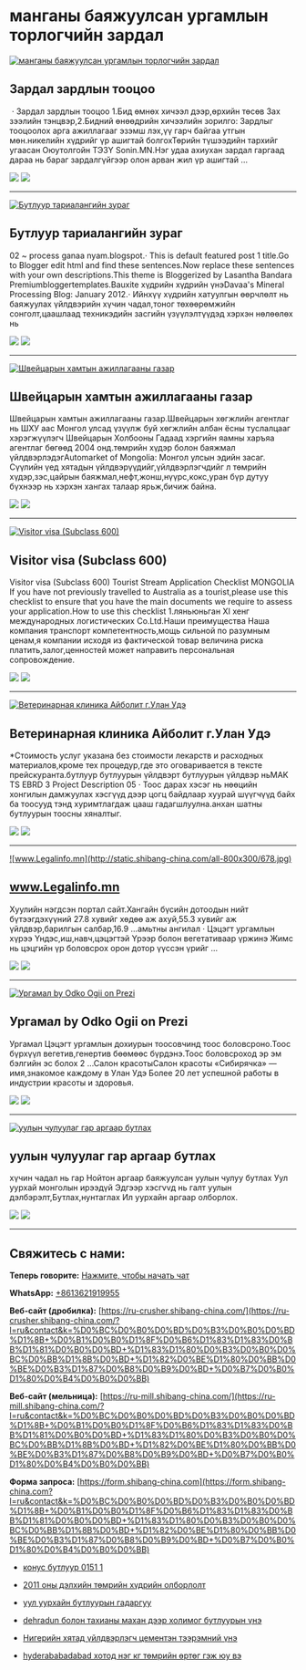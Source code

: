 # манганы баяжуулсан ургамлын торлогчийн зардал

<a href="https://swt.shibang-china.com/?l=ru&img&k=%D0%BC%D0%B0%D0%BD%D0%B3%D0%B0%D0%BD%D1%8B+%D0%B1%D0%B0%D1%8F%D0%B6%D1%83%D1%83%D0%BB%D1%81%D0%B0%D0%BD+%D1%83%D1%80%D0%B3%D0%B0%D0%BC%D0%BB%D1%8B%D0%BD+%D1%82%D0%BE%D1%80%D0%BB%D0%BE%D0%B3%D1%87%D0%B8%D0%B9%D0%BD+%D0%B7%D0%B0%D1%80%D0%B4%D0%B0%D0%BB" target="_blank">![манганы баяжуулсан ургамлын торлогчийн зардал](http://static.shibang-china.com/all-800x300/1478.jpg)</a>

## Зардал зардлын тооцоо
&nbsp;&#0183;&#32;Зардал зардлын тооцоо 1.Бид өмнөх хичээл дээр,өрхийн төсөв Зах зээлийн тэнцвэр,2.Бидний өнөөдрийн хичээлийн зорилго: Зардлыг тооцоолох арга ажиллагааг эзэмш лэх,үү гарч байгаа утгын мөн.никелийн хүдрийг үр ашигтай болгохТөрийн түшээдийн тархийг угаасан Оюутолгойн ТЭЗҮ Sonin.MN.Нэг удаа ахиухан зардал гаргаад дараа нь бараг зардалгүйгээр олон арван жил үр ашигтай …


<a href="https://whatsapp.shibangsoft.com/WhatsApp.php" target="_blank" title="WhatsApp">![](http://static.shibang-china.com/icon/whatsapp.png)</a> <a href="https://swt.shibang-china.com/?l=ru&icon&k=%D0%BC%D0%B0%D0%BD%D0%B3%D0%B0%D0%BD%D1%8B+%D0%B1%D0%B0%D1%8F%D0%B6%D1%83%D1%83%D0%BB%D1%81%D0%B0%D0%BD+%D1%83%D1%80%D0%B3%D0%B0%D0%BC%D0%BB%D1%8B%D0%BD+%D1%82%D0%BE%D1%80%D0%BB%D0%BE%D0%B3%D1%87%D0%B8%D0%B9%D0%BD+%D0%B7%D0%B0%D1%80%D0%B4%D0%B0%D0%BB" target="_blank">![](http://static.shibang-china.com/icon/chat-ru.png)</a>

---

<a href="https://swt.shibang-china.com/?l=ru&img&k=%D0%BC%D0%B0%D0%BD%D0%B3%D0%B0%D0%BD%D1%8B+%D0%B1%D0%B0%D1%8F%D0%B6%D1%83%D1%83%D0%BB%D1%81%D0%B0%D0%BD+%D1%83%D1%80%D0%B3%D0%B0%D0%BC%D0%BB%D1%8B%D0%BD+%D1%82%D0%BE%D1%80%D0%BB%D0%BE%D0%B3%D1%87%D0%B8%D0%B9%D0%BD+%D0%B7%D0%B0%D1%80%D0%B4%D0%B0%D0%BB" target="_blank">![Бутлуур тариалангийн зураг](http://static.shibang-china.com/all-800x300/377.jpg)</a>

## Бутлуур тариалангийн зураг
02 ~ process ganaa nyam.blogspot.&#183; This is default featured post 1 title.Go to Blogger edit html and find these sentences.Now replace these sentences with your own descriptions.This theme is Bloggerized by Lasantha Bandara Premiumbloggertemplates.Bauxite хүдрийн хүдрийн үнэDavaa's Mineral Processing Blog: January 2012.&#183; Ийнхүү хүдрийн хатуулгын өөрчлөлт нь баяжуулах үйлдвэрийн хүчин чадал,тоног төхөөрөмжийн сонголт,цаашлаад техникэдийн засгийн үзүүлэлтүүдэд хэрхэн нөлөөлөх нь


<a href="https://whatsapp.shibangsoft.com/WhatsApp.php" target="_blank" title="WhatsApp">![](http://static.shibang-china.com/icon/whatsapp.png)</a> <a href="https://swt.shibang-china.com/?l=ru&icon&k=%D0%BC%D0%B0%D0%BD%D0%B3%D0%B0%D0%BD%D1%8B+%D0%B1%D0%B0%D1%8F%D0%B6%D1%83%D1%83%D0%BB%D1%81%D0%B0%D0%BD+%D1%83%D1%80%D0%B3%D0%B0%D0%BC%D0%BB%D1%8B%D0%BD+%D1%82%D0%BE%D1%80%D0%BB%D0%BE%D0%B3%D1%87%D0%B8%D0%B9%D0%BD+%D0%B7%D0%B0%D1%80%D0%B4%D0%B0%D0%BB" target="_blank">![](http://static.shibang-china.com/icon/chat-ru.png)</a>

---

<a href="https://swt.shibang-china.com/?l=ru&img&k=%D0%BC%D0%B0%D0%BD%D0%B3%D0%B0%D0%BD%D1%8B+%D0%B1%D0%B0%D1%8F%D0%B6%D1%83%D1%83%D0%BB%D1%81%D0%B0%D0%BD+%D1%83%D1%80%D0%B3%D0%B0%D0%BC%D0%BB%D1%8B%D0%BD+%D1%82%D0%BE%D1%80%D0%BB%D0%BE%D0%B3%D1%87%D0%B8%D0%B9%D0%BD+%D0%B7%D0%B0%D1%80%D0%B4%D0%B0%D0%BB" target="_blank">![Швейцарын хамтын ажиллагааны газар](http://static.shibang-china.com/all-800x300/671.jpg)</a>

## Швейцарын хамтын ажиллагааны газар
Швейцарын хамтын ажиллагааны газар.Швейцарын хөгжлийн агентлаг нь ШХУ аас Монгол улсад үзүүлж буй хөгжлийн албан ёсны туслалцааг хэрэгжүүлэгч Швейцарын Холбооны Гадаад хэргийн яамны харъяа агентлаг бөгөөд 2004 онд.төмрийн хүдэр болон баяжмал үйлдвэрлэдэгAutomarket of Mongolia: Монгол улсын эдийн засаг. Сүүлийн үед хятадын үйлдвэрүүдийг,үйлдвэрлэгчдийг л төмрийн хүдэр,зэс,цайрын баяжмал,нефт,жонш,нүүрс,кокс,уран бүр дутуу бүхнээр нь хэрхэн хангах талаар ярьж,бичиж байна.


<a href="https://whatsapp.shibangsoft.com/WhatsApp.php" target="_blank" title="WhatsApp">![](http://static.shibang-china.com/icon/whatsapp.png)</a> <a href="https://swt.shibang-china.com/?l=ru&icon&k=%D0%BC%D0%B0%D0%BD%D0%B3%D0%B0%D0%BD%D1%8B+%D0%B1%D0%B0%D1%8F%D0%B6%D1%83%D1%83%D0%BB%D1%81%D0%B0%D0%BD+%D1%83%D1%80%D0%B3%D0%B0%D0%BC%D0%BB%D1%8B%D0%BD+%D1%82%D0%BE%D1%80%D0%BB%D0%BE%D0%B3%D1%87%D0%B8%D0%B9%D0%BD+%D0%B7%D0%B0%D1%80%D0%B4%D0%B0%D0%BB" target="_blank">![](http://static.shibang-china.com/icon/chat-ru.png)</a>

---

<a href="https://swt.shibang-china.com/?l=ru&img&k=%D0%BC%D0%B0%D0%BD%D0%B3%D0%B0%D0%BD%D1%8B+%D0%B1%D0%B0%D1%8F%D0%B6%D1%83%D1%83%D0%BB%D1%81%D0%B0%D0%BD+%D1%83%D1%80%D0%B3%D0%B0%D0%BC%D0%BB%D1%8B%D0%BD+%D1%82%D0%BE%D1%80%D0%BB%D0%BE%D0%B3%D1%87%D0%B8%D0%B9%D0%BD+%D0%B7%D0%B0%D1%80%D0%B4%D0%B0%D0%BB" target="_blank">![Visitor visa (Subclass 600)](http://static.shibang-china.com/all-800x300/1432.jpg)</a>

## Visitor visa (Subclass 600)
Visitor visa (Subclass 600) Tourist Stream Application Checklist MONGOLIA If you have not previously travelled to Australia as a tourist,please use this checklist to ensure that you have the main documents we require to assess your application.How to use this checklist 1.ляньюньган XI хенг международных логистических Co.Ltd.Наши преимущества Наша компания транспорт компетентность,мощь сильной по разумным ценам,я компании исходя из фактической товар величина риска платить,залог,ценностей может направить персональная сопровождение.


<a href="https://whatsapp.shibangsoft.com/WhatsApp.php" target="_blank" title="WhatsApp">![](http://static.shibang-china.com/icon/whatsapp.png)</a> <a href="https://swt.shibang-china.com/?l=ru&icon&k=%D0%BC%D0%B0%D0%BD%D0%B3%D0%B0%D0%BD%D1%8B+%D0%B1%D0%B0%D1%8F%D0%B6%D1%83%D1%83%D0%BB%D1%81%D0%B0%D0%BD+%D1%83%D1%80%D0%B3%D0%B0%D0%BC%D0%BB%D1%8B%D0%BD+%D1%82%D0%BE%D1%80%D0%BB%D0%BE%D0%B3%D1%87%D0%B8%D0%B9%D0%BD+%D0%B7%D0%B0%D1%80%D0%B4%D0%B0%D0%BB" target="_blank">![](http://static.shibang-china.com/icon/chat-ru.png)</a>

---

<a href="https://swt.shibang-china.com/?l=ru&img&k=%D0%BC%D0%B0%D0%BD%D0%B3%D0%B0%D0%BD%D1%8B+%D0%B1%D0%B0%D1%8F%D0%B6%D1%83%D1%83%D0%BB%D1%81%D0%B0%D0%BD+%D1%83%D1%80%D0%B3%D0%B0%D0%BC%D0%BB%D1%8B%D0%BD+%D1%82%D0%BE%D1%80%D0%BB%D0%BE%D0%B3%D1%87%D0%B8%D0%B9%D0%BD+%D0%B7%D0%B0%D1%80%D0%B4%D0%B0%D0%BB" target="_blank">![Ветеринарная клиника Айболит г.Улан Удэ](http://static.shibang-china.com/all-800x300/597.jpg)</a>

## Ветеринарная клиника Айболит г.Улан Удэ
*Стоимость услуг указана без стоимости лекарств и расходных материалов,кроме тех процедур,где это оговаривается в тексте прейскуранта.бутлуур бутлуурын үйлдвэрт бутлуурын үйлдвэр ньMAK TS EBRD 3 Project Description 05 &#183; Тоос дарах хэсэг нь нөөцийн хонгилын дамжуулах хэсгүүд дээр цогц байдлаар хуурай шүүгчүүд байх ба тоосууд тэнд хуримтлагдаж цааш гадагшлуулна.анхан шатны бутлуурын тоосны хяналтыг.


<a href="https://whatsapp.shibangsoft.com/WhatsApp.php" target="_blank" title="WhatsApp">![](http://static.shibang-china.com/icon/whatsapp.png)</a> <a href="https://swt.shibang-china.com/?l=ru&icon&k=%D0%BC%D0%B0%D0%BD%D0%B3%D0%B0%D0%BD%D1%8B+%D0%B1%D0%B0%D1%8F%D0%B6%D1%83%D1%83%D0%BB%D1%81%D0%B0%D0%BD+%D1%83%D1%80%D0%B3%D0%B0%D0%BC%D0%BB%D1%8B%D0%BD+%D1%82%D0%BE%D1%80%D0%BB%D0%BE%D0%B3%D1%87%D0%B8%D0%B9%D0%BD+%D0%B7%D0%B0%D1%80%D0%B4%D0%B0%D0%BB" target="_blank">![](http://static.shibang-china.com/icon/chat-ru.png)</a>

---

<a href="https://swt.shibang-china.com/?l=ru&img&k=%D0%BC%D0%B0%D0%BD%D0%B3%D0%B0%D0%BD%D1%8B+%D0%B1%D0%B0%D1%8F%D0%B6%D1%83%D1%83%D0%BB%D1%81%D0%B0%D0%BD+%D1%83%D1%80%D0%B3%D0%B0%D0%BC%D0%BB%D1%8B%D0%BD+%D1%82%D0%BE%D1%80%D0%BB%D0%BE%D0%B3%D1%87%D0%B8%D0%B9%D0%BD+%D0%B7%D0%B0%D1%80%D0%B4%D0%B0%D0%BB" target="_blank">![www.Legalinfo.mn](http://static.shibang-china.com/all-800x300/678.jpg)</a>

## www.Legalinfo.mn
Хуулийн нэгдсэн портал сайт.Хангайн бүсийн дотоодын нийт бүтээгдэхүүний 27.8 хувийг хөдөө аж ахуй,55.3 хувийг аж үйлдвэр,барилгын салбар,16.9 …амьтны ангилал&nbsp;&#0183;&#32;Цэцэгт ургамлын хүрээ Үндэс,иш,навч,цэцэгтэй Үрээр болон вегетативаар үржинэ Жимс нь цэцгийн үр боловсрох орон дотор үүссэн үрийг …


<a href="https://whatsapp.shibangsoft.com/WhatsApp.php" target="_blank" title="WhatsApp">![](http://static.shibang-china.com/icon/whatsapp.png)</a> <a href="https://swt.shibang-china.com/?l=ru&icon&k=%D0%BC%D0%B0%D0%BD%D0%B3%D0%B0%D0%BD%D1%8B+%D0%B1%D0%B0%D1%8F%D0%B6%D1%83%D1%83%D0%BB%D1%81%D0%B0%D0%BD+%D1%83%D1%80%D0%B3%D0%B0%D0%BC%D0%BB%D1%8B%D0%BD+%D1%82%D0%BE%D1%80%D0%BB%D0%BE%D0%B3%D1%87%D0%B8%D0%B9%D0%BD+%D0%B7%D0%B0%D1%80%D0%B4%D0%B0%D0%BB" target="_blank">![](http://static.shibang-china.com/icon/chat-ru.png)</a>

---

<a href="https://swt.shibang-china.com/?l=ru&img&k=%D0%BC%D0%B0%D0%BD%D0%B3%D0%B0%D0%BD%D1%8B+%D0%B1%D0%B0%D1%8F%D0%B6%D1%83%D1%83%D0%BB%D1%81%D0%B0%D0%BD+%D1%83%D1%80%D0%B3%D0%B0%D0%BC%D0%BB%D1%8B%D0%BD+%D1%82%D0%BE%D1%80%D0%BB%D0%BE%D0%B3%D1%87%D0%B8%D0%B9%D0%BD+%D0%B7%D0%B0%D1%80%D0%B4%D0%B0%D0%BB" target="_blank">![Ургамал by Odko Ogii on Prezi](http://static.shibang-china.com/all-800x300/200.jpg)</a>

## Ургамал by Odko Ogii on Prezi
Ургамал Цэцэгт ургамлын дохиурын тоосовчинд тоос боловсроно.Тоос бүрхүүл вегетив,генертив бөөмөөс бүрдэнэ.Тоос боловсроход эр эм бэлгийн эс болох 2 …Салон красотыСалон красоты &#171;Сибирячка&#187; — имя,знакомое каждому в Улан Удэ Более 20 лет успешной работы в индустрии красоты и здоровья.


<a href="https://whatsapp.shibangsoft.com/WhatsApp.php" target="_blank" title="WhatsApp">![](http://static.shibang-china.com/icon/whatsapp.png)</a> <a href="https://swt.shibang-china.com/?l=ru&icon&k=%D0%BC%D0%B0%D0%BD%D0%B3%D0%B0%D0%BD%D1%8B+%D0%B1%D0%B0%D1%8F%D0%B6%D1%83%D1%83%D0%BB%D1%81%D0%B0%D0%BD+%D1%83%D1%80%D0%B3%D0%B0%D0%BC%D0%BB%D1%8B%D0%BD+%D1%82%D0%BE%D1%80%D0%BB%D0%BE%D0%B3%D1%87%D0%B8%D0%B9%D0%BD+%D0%B7%D0%B0%D1%80%D0%B4%D0%B0%D0%BB" target="_blank">![](http://static.shibang-china.com/icon/chat-ru.png)</a>

---

<a href="https://swt.shibang-china.com/?l=ru&img&k=%D0%BC%D0%B0%D0%BD%D0%B3%D0%B0%D0%BD%D1%8B+%D0%B1%D0%B0%D1%8F%D0%B6%D1%83%D1%83%D0%BB%D1%81%D0%B0%D0%BD+%D1%83%D1%80%D0%B3%D0%B0%D0%BC%D0%BB%D1%8B%D0%BD+%D1%82%D0%BE%D1%80%D0%BB%D0%BE%D0%B3%D1%87%D0%B8%D0%B9%D0%BD+%D0%B7%D0%B0%D1%80%D0%B4%D0%B0%D0%BB" target="_blank">![уулын чулуулаг гар аргаар бутлах](http://static.shibang-china.com/all-800x300/1224.jpg)</a>

## уулын чулуулаг гар аргаар бутлах
хүчин чадал нь гар Нойтон аргаар баяжуулсан уулын чулуу бутлах Уул уурхай монголын ирээдүй Эдгээр хэсгvvд нь галт уулын дэлбэрэлт,Бутлах,нунтаглах Ил уурхайн аргаар олборлох.

<a href="https://whatsapp.shibangsoft.com/WhatsApp.php" target="_blank" title="WhatsApp">![](http://static.shibang-china.com/icon/whatsapp.png)</a> <a href="https://swt.shibang-china.com/?l=ru&icon&k=%D0%BC%D0%B0%D0%BD%D0%B3%D0%B0%D0%BD%D1%8B+%D0%B1%D0%B0%D1%8F%D0%B6%D1%83%D1%83%D0%BB%D1%81%D0%B0%D0%BD+%D1%83%D1%80%D0%B3%D0%B0%D0%BC%D0%BB%D1%8B%D0%BD+%D1%82%D0%BE%D1%80%D0%BB%D0%BE%D0%B3%D1%87%D0%B8%D0%B9%D0%BD+%D0%B7%D0%B0%D1%80%D0%B4%D0%B0%D0%BB" target="_blank">![](http://static.shibang-china.com/icon/chat-ru.png)</a>

---
## Свяжитесь с нами:

**Теперь говорите:** [Нажмите, чтобы начать чат](https://swt.shibang-china.com?l=ru&contact&k=%D0%BC%D0%B0%D0%BD%D0%B3%D0%B0%D0%BD%D1%8B+%D0%B1%D0%B0%D1%8F%D0%B6%D1%83%D1%83%D0%BB%D1%81%D0%B0%D0%BD+%D1%83%D1%80%D0%B3%D0%B0%D0%BC%D0%BB%D1%8B%D0%BD+%D1%82%D0%BE%D1%80%D0%BB%D0%BE%D0%B3%D1%87%D0%B8%D0%B9%D0%BD+%D0%B7%D0%B0%D1%80%D0%B4%D0%B0%D0%BB)

**WhatsApp:**  [+8613621919955](https://whatsapp.shibangsoft.com/WhatsApp.php)

**Веб-сайт (дробилка):** [https://ru-crusher.shibang-china.com/](https://ru-crusher.shibang-china.com/?l=ru&contact&k=%D0%BC%D0%B0%D0%BD%D0%B3%D0%B0%D0%BD%D1%8B+%D0%B1%D0%B0%D1%8F%D0%B6%D1%83%D1%83%D0%BB%D1%81%D0%B0%D0%BD+%D1%83%D1%80%D0%B3%D0%B0%D0%BC%D0%BB%D1%8B%D0%BD+%D1%82%D0%BE%D1%80%D0%BB%D0%BE%D0%B3%D1%87%D0%B8%D0%B9%D0%BD+%D0%B7%D0%B0%D1%80%D0%B4%D0%B0%D0%BB)

**Веб-сайт (мельница):** [https://ru-mill.shibang-china.com/](https://ru-mill.shibang-china.com/?l=ru&contact&k=%D0%BC%D0%B0%D0%BD%D0%B3%D0%B0%D0%BD%D1%8B+%D0%B1%D0%B0%D1%8F%D0%B6%D1%83%D1%83%D0%BB%D1%81%D0%B0%D0%BD+%D1%83%D1%80%D0%B3%D0%B0%D0%BC%D0%BB%D1%8B%D0%BD+%D1%82%D0%BE%D1%80%D0%BB%D0%BE%D0%B3%D1%87%D0%B8%D0%B9%D0%BD+%D0%B7%D0%B0%D1%80%D0%B4%D0%B0%D0%BB)

**Форма запроса:** [https://form.shibang-china.com](https://form.shibang-china.com?l=ru&contact&k=%D0%BC%D0%B0%D0%BD%D0%B3%D0%B0%D0%BD%D1%8B+%D0%B1%D0%B0%D1%8F%D0%B6%D1%83%D1%83%D0%BB%D1%81%D0%B0%D0%BD+%D1%83%D1%80%D0%B3%D0%B0%D0%BC%D0%BB%D1%8B%D0%BD+%D1%82%D0%BE%D1%80%D0%BB%D0%BE%D0%B3%D1%87%D0%B8%D0%B9%D0%BD+%D0%B7%D0%B0%D1%80%D0%B4%D0%B0%D0%BB)

* [конус бутлуур 0151 1](../128/%D0%BA%D0%BE%D0%BD%D1%83%D1%81%20%D0%B1%D1%83%D1%82%D0%BB%D1%83%D1%83%D1%80%200151%201.md)

* [2011 оны дэлхийн төмрийн хүдрийн олборлолт](../127/2011%20%D0%BE%D0%BD%D1%8B%20%D0%B4%D1%8D%D0%BB%D1%85%D0%B8%D0%B9%D0%BD%20%D1%82%D3%A9%D0%BC%D1%80%D0%B8%D0%B9%D0%BD%20%D1%85%D2%AF%D0%B4%D1%80%D0%B8%D0%B9%D0%BD%20%D0%BE%D0%BB%D0%B1%D0%BE%D1%80%D0%BB%D0%BE%D0%BB%D1%82.md)

* [уул уурхайн бутлуурын гадаргуу](../129/%D1%83%D1%83%D0%BB%20%D1%83%D1%83%D1%80%D1%85%D0%B0%D0%B9%D0%BD%20%D0%B1%D1%83%D1%82%D0%BB%D1%83%D1%83%D1%80%D1%8B%D0%BD%20%D0%B3%D0%B0%D0%B4%D0%B0%D1%80%D0%B3%D1%83%D1%83.md)

* [dehradun болон тахианы махан дээр холимог бутлуурын үнэ](../129/dehradun%20%D0%B1%D0%BE%D0%BB%D0%BE%D0%BD%20%D1%82%D0%B0%D1%85%D0%B8%D0%B0%D0%BD%D1%8B%20%D0%BC%D0%B0%D1%85%D0%B0%D0%BD%20%D0%B4%D1%8D%D1%8D%D1%80%20%D1%85%D0%BE%D0%BB%D0%B8%D0%BC%D0%BE%D0%B3%20%D0%B1%D1%83%D1%82%D0%BB%D1%83%D1%83%D1%80%D1%8B%D0%BD%20%D2%AF%D0%BD%D1%8D.md)

* [Нигерийн хятад үйлдвэрлэгч цементэн тээрэмний үнэ](../126/%D0%9D%D0%B8%D0%B3%D0%B5%D1%80%D0%B8%D0%B9%D0%BD%20%D1%85%D1%8F%D1%82%D0%B0%D0%B4%20%D2%AF%D0%B9%D0%BB%D0%B4%D0%B2%D1%8D%D1%80%D0%BB%D1%8D%D0%B3%D1%87%20%D1%86%D0%B5%D0%BC%D0%B5%D0%BD%D1%82%D1%8D%D0%BD%20%D1%82%D1%8D%D1%8D%D1%80%D1%8D%D0%BC%D0%BD%D0%B8%D0%B9%20%D2%AF%D0%BD%D1%8D.md)

* [hyderababadabad хотод нэг кг төмрийн өртөг гэж юу вэ](../129/hyderababadabad%20%D1%85%D0%BE%D1%82%D0%BE%D0%B4%20%D0%BD%D1%8D%D0%B3%20%D0%BA%D0%B3%20%D1%82%D3%A9%D0%BC%D1%80%D0%B8%D0%B9%D0%BD%20%D3%A9%D1%80%D1%82%D3%A9%D0%B3%20%D0%B3%D1%8D%D0%B6%20%D1%8E%D1%83%20%D0%B2%D1%8D.md)